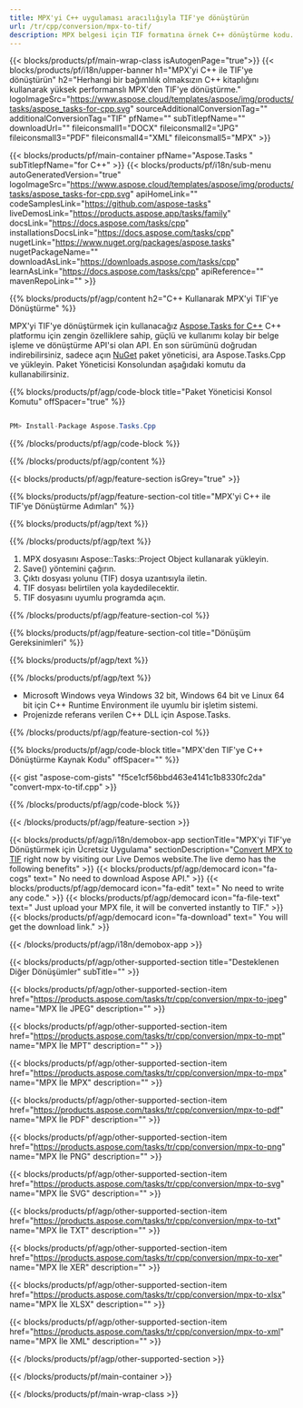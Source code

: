 ```yaml
---
title: MPX'yi C++ uygulaması aracılığıyla TIF'ye dönüştürün 
url: /tr/cpp/conversion/mpx-to-tif/ 
description: MPX belgesi için TIF formatına örnek C++ dönüştürme kodu. Herhangi bir C++ Uygulamasında toplu MPX'den TIF'ye dönüştürme için örnek kod kullanın.
---
```


{{< blocks/products/pf/main-wrap-class isAutogenPage="true">}}
{{< blocks/products/pf/i18n/upper-banner h1="MPX'yi C++ ile TIF'ye dönüştürün" h2="Herhangi bir bağımlılık olmaksızın C++ kitaplığını kullanarak yüksek performanslı MPX'den TIF'ye dönüştürme." logoImageSrc="https://www.aspose.cloud/templates/aspose/img/products/tasks/aspose_tasks-for-cpp.svg" sourceAdditionalConversionTag="" additionalConversionTag="TIF" pfName="" subTitlepfName="" downloadUrl="" fileiconsmall1="DOCX" fileiconsmall2="JPG" fileiconsmall3="PDF" fileiconsmall4="XML" fileiconsmall5="MPX" >}}

{{< blocks/products/pf/main-container pfName="Aspose.Tasks " subTitlepfName="for C++" >}}
{{< blocks/products/pf/i18n/sub-menu autoGeneratedVersion="true" logoImageSrc="https://www.aspose.cloud/templates/aspose/img/products/tasks/aspose_tasks-for-cpp.svg" apiHomeLink="" codeSamplesLink="https://github.com/aspose-tasks" liveDemosLink="https://products.aspose.app/tasks/family" docsLink="https://docs.aspose.com/tasks/cpp" installationsDocsLink="https://docs.aspose.com/tasks/cpp" nugetLink="https://www.nuget.org/packages/aspose.tasks" nugetPackageName="" downloadAsLink="https://downloads.aspose.com/tasks/cpp" learnAsLink="https://docs.aspose.com/tasks/cpp" apiReference="" mavenRepoLink="" >}}

{{% blocks/products/pf/agp/content h2="C++ Kullanarak MPX'yi TIF'ye Dönüştürme" %}}

 MPX'yi TIF'ye dönüştürmek için kullanacağız
 [Aspose.Tasks for C++](https://products.aspose.com/tasks/cpp)
 C++ platformu için zengin özelliklere sahip, güçlü ve kullanımı kolay bir belge işleme ve dönüştürme API'si olan API. En son sürümünü doğrudan indirebilirsiniz, sadece açın
 [NuGet](https://www.nuget.org/packages/aspose.tasks)
 paket yöneticisi, ara
 Aspose.Tasks.Cpp
 ve yükleyin. Paket Yöneticisi Konsolundan aşağıdaki komutu da kullanabilirsiniz.

{{% blocks/products/pf/agp/code-block title="Paket Yöneticisi Konsol Komutu" offSpacer="true" %}}

```cs

PM> Install-Package Aspose.Tasks.Cpp

```

{{% /blocks/products/pf/agp/code-block %}}

{{% /blocks/products/pf/agp/content %}}

{{< blocks/products/pf/agp/feature-section isGrey="true" >}}

{{% blocks/products/pf/agp/feature-section-col title="MPX'yi C++ ile TIF'ye Dönüştürme Adımları" %}}

{{% blocks/products/pf/agp/text %}}


{{% /blocks/products/pf/agp/text %}}

1. MPX dosyasını Aspose::Tasks::Project Object kullanarak yükleyin.
1. Save() yöntemini çağırın.
1. Çıktı dosyası yolunu (TIF) dosya uzantısıyla iletin.
1. TIF dosyası belirtilen yola kaydedilecektir.
1. TIF dosyasını uyumlu programda açın.

{{% /blocks/products/pf/agp/feature-section-col %}}

{{% blocks/products/pf/agp/feature-section-col title="Dönüşüm Gereksinimleri" %}}

{{% blocks/products/pf/agp/text %}}


{{% /blocks/products/pf/agp/text %}}

- Microsoft Windows veya Windows 32 bit, Windows 64 bit ve Linux 64 bit için C++ Runtime Environment ile uyumlu bir işletim sistemi.
- Projenizde referans verilen C++ DLL için Aspose.Tasks.

{{% /blocks/products/pf/agp/feature-section-col %}}

{{% blocks/products/pf/agp/code-block title="MPX'den TIF'ye C++ Dönüştürme Kaynak Kodu" offSpacer="" %}}

{{< gist "aspose-com-gists" "f5ce1cf56bbd463e4141c1b8330fc2da" "convert-mpx-to-tif.cpp" >}}

{{% /blocks/products/pf/agp/code-block %}}

{{< /blocks/products/pf/agp/feature-section >}}

<!-- aboutfile Starts -->

{{< blocks/products/pf/agp/i18n/demobox-app sectionTitle="MPX'yi TIF'ye Dönüştürmek için Ücretsiz Uygulama" sectionDescription="[Convert MPX to TIF](https://products.aspose.app/tasks/conversion/mpx-to-tif) right now by visiting our Live Demos website.The live demo has the following benefits" >}}
        {{< blocks/products/pf/agp/democard icon="fa-cogs" text=" No need to download Aspose API." >}}
        {{< blocks/products/pf/agp/democard icon="fa-edit" text=" No need to write any code." >}}
        {{< blocks/products/pf/agp/democard icon="fa-file-text" text=" Just upload your MPX file, it will be converted instantly to TIF." >}}
        {{< blocks/products/pf/agp/democard icon="fa-download" text=" You will get the download link." >}}

{{< /blocks/products/pf/agp/i18n/demobox-app >}}

<!-- aboutfile Ends -->

{{< blocks/products/pf/agp/other-supported-section title="Desteklenen Diğer Dönüşümler" subTitle="" >}}

{{< blocks/products/pf/agp/other-supported-section-item href="https://products.aspose.com/tasks/tr/cpp/conversion/mpx-to-jpeg" name="MPX İle JPEG" description="" >}}

{{< blocks/products/pf/agp/other-supported-section-item href="https://products.aspose.com/tasks/tr/cpp/conversion/mpx-to-mpt" name="MPX İle MPT" description="" >}}

{{< blocks/products/pf/agp/other-supported-section-item href="https://products.aspose.com/tasks/tr/cpp/conversion/mpx-to-mpx" name="MPX İle MPX" description="" >}}

{{< blocks/products/pf/agp/other-supported-section-item href="https://products.aspose.com/tasks/tr/cpp/conversion/mpx-to-pdf" name="MPX İle PDF" description="" >}}

{{< blocks/products/pf/agp/other-supported-section-item href="https://products.aspose.com/tasks/tr/cpp/conversion/mpx-to-png" name="MPX İle PNG" description="" >}}

{{< blocks/products/pf/agp/other-supported-section-item href="https://products.aspose.com/tasks/tr/cpp/conversion/mpx-to-svg" name="MPX İle SVG" description="" >}}

{{< blocks/products/pf/agp/other-supported-section-item href="https://products.aspose.com/tasks/tr/cpp/conversion/mpx-to-txt" name="MPX İle TXT" description="" >}}

{{< blocks/products/pf/agp/other-supported-section-item href="https://products.aspose.com/tasks/tr/cpp/conversion/mpx-to-xer" name="MPX İle XER" description="" >}}

{{< blocks/products/pf/agp/other-supported-section-item href="https://products.aspose.com/tasks/tr/cpp/conversion/mpx-to-xlsx" name="MPX İle XLSX" description="" >}}

{{< blocks/products/pf/agp/other-supported-section-item href="https://products.aspose.com/tasks/tr/cpp/conversion/mpx-to-xml" name="MPX İle XML" description="" >}}



{{< /blocks/products/pf/agp/other-supported-section >}}

{{< /blocks/products/pf/main-container >}}
    
{{< /blocks/products/pf/main-wrap-class >}}
